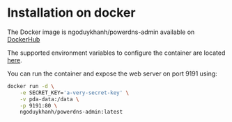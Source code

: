 # Installation on docker

The Docker image is ngoduykhanh/powerdns-admin available on [DockerHub](https://hub.docker.com/r/ngoduykhanh/powerdns-admin)

The supported environment variables to configure the container are located [here](../configuration/Environment-variables.md).

You can run the container and expose the web server on port 9191 using:
```bash
docker run -d \
    -e SECRET_KEY='a-very-secret-key' \
    -v pda-data:/data \
    -p 9191:80 \
    ngoduykhanh/powerdns-admin:latest
```

